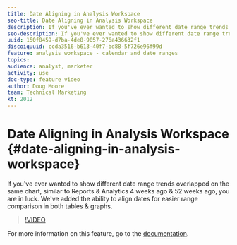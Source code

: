 ```yaml
---
title: Date Aligning in Analysis Workspace
seo-title: Date Aligning in Analysis Workspace
description: If you've ever wanted to show different date range trends overlapped on the same chart, similar to Reports & Analytics 4 weeks ago & 52 weeks ago, you are in luck. In Adobe's most recent release, we've added the ability to align dates for easier range comparison in both tables & graphs.
seo-description: If you've ever wanted to show different date range trends overlapped on the same chart, similar to Reports & Analytics 4 weeks ago & 52 weeks ago, you are in luck. In Adobe's most recent release, we've added the ability to align dates for easier range comparison in both tables & graphs.
uuid: 150f8459-d7ba-4de8-9057-276a436632f1
discoiquuid: ccda3516-b613-40f7-bd88-5f726e96f99d
feature: analysis workspace - calendar and date ranges
topics: 
audience: analyst, marketer
activity: use
doc-type: feature video
author: Doug Moore
team: Technical Marketing
kt: 2012
---
```


# Date Aligning in Analysis Workspace {#date-aligning-in-analysis-workspace}

If you've ever wanted to show different date range trends overlapped on the same chart, similar to Reports & Analytics 4 weeks ago & 52 weeks ago, you are in luck. We've added the ability to align dates for easier range comparison in both tables & graphs.

>[!VIDEO](https://video.tv.adobe.com/v/24137/?quality=12)

For more information on this feature, go to the [documentation](https://marketing.adobe.com/resources/help/en_US/analytics/analysis-workspace/time_comparison.html).